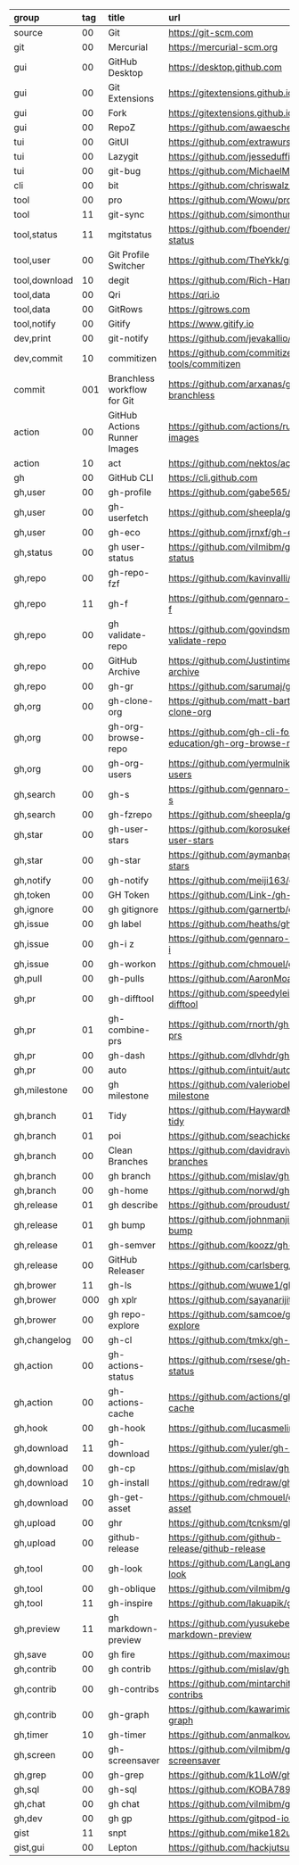 group         | tag | title                        | url
:-            | :-  | :-                           | :-
source        | 00  | Git                          | https://git-scm.com
git           | 00  | Mercurial                    | https://mercurial-scm.org
gui           | 00  | GitHub Desktop               | https://desktop.github.com
gui           | 00  | Git Extensions               | https://gitextensions.github.io
gui           | 00  | Fork                         | https://gitextensions.github.io
gui           | 00  | RepoZ                        | https://github.com/awaescher/RepoZ
tui           | 00  | GitUI                        | https://github.com/extrawurst/gitui
tui           | 00  | Lazygit                      | https://github.com/jesseduffield/lazygit
tui           | 00  | git-bug                      | https://github.com/MichaelMure/git-bug
cli           | 00  | bit                          | https://github.com/chriswalz/bit
tool          | 00  | pro                          | https://github.com/Wowu/pro
tool          | 11  | git-sync                     | https://github.com/simonthum/git-sync
tool,status   | 11  | mgitstatus                   | https://github.com/fboender/multi-git-status
tool,user     | 00  | Git Profile Switcher         | https://github.com/TheYkk/git-switcher
tool,download | 10  | degit                        | https://github.com/Rich-Harris/degit
tool,data     | 00  | Qri                          | https://qri.io
tool,data     | 00  | GitRows                      | https://gitrows.com
tool,notify   | 00  | Gitify                       | https://www.gitify.io
dev,print     | 00  | git-notify                   | https://github.com/jevakallio/git-notify
dev,commit    | 10  | commitizen                   | https://github.com/commitizen-tools/commitizen
commit        | 001 | Branchless workflow for Git  | https://github.com/arxanas/git-branchless
action        | 00  | GitHub Actions Runner Images | https://github.com/actions/runner-images
action        | 10  | act                          | https://github.com/nektos/act
gh            | 00  | GitHub CLI                   | https://cli.github.com
gh,user       | 00  | gh-profile                   | https://github.com/gabe565/gh-profile
gh,user       | 00  | gh-userfetch                 | https://github.com/sheepla/gh-userfetch
gh,user       | 00  | gh-eco                       | https://github.com/jrnxf/gh-eco
gh,status     | 00  | gh user-status               | https://github.com/vilmibm/gh-user-status
gh,repo       | 00  | gh-repo-fzf                  | https://github.com/kavinvalli/gh-repo-fzf
gh,repo       | 11  | gh-f                         | https://github.com/gennaro-tedesco/gh-f
gh,repo       | 00  | gh validate-repo             | https://github.com/govindsme/gh-validate-repo
gh,repo       | 00  | GitHub Archive               | https://github.com/Justintime50/github-archive
gh,repo       | 00  | gh-gr                        | https://github.com/sarumaj/gh-gr
gh,org        | 00  | gh-clone-org                 | https://github.com/matt-bartel/gh-clone-org
gh,org        | 00  | gh-org-browse-repo           | https://github.com/gh-cli-for-education/gh-org-browse-repo
gh,org        | 00  | gh-org-users                 | https://github.com/yermulnik/gh-org-users
gh,search     | 00  | gh-s                         | https://github.com/gennaro-tedesco/gh-s
gh,search     | 00  | gh-fzrepo                    | https://github.com/sheepla/gh-fzrepo
gh,star       | 00  | gh-user-stars                | https://github.com/korosuke613/gh-user-stars
gh,star       | 00  | gh-star                      | https://github.com/aymanbagabas/gh-stars
gh,notify     | 00  | gh-notify                    | https://github.com/meiji163/gh-notify
gh,token      | 00  | GH Token                     | https://github.com/Link-/gh-token
gh,ignore     | 00  | gh gitignore                 | https://github.com/garnertb/gh-gitignore
gh,issue      | 00  | gh label                     | https://github.com/heaths/gh-label
gh,issue      | 00  | gh-i              z          | https://github.com/gennaro-tedesco/gh-i
gh,issue      | 00  | gh-workon                    | https://github.com/chmouel/gh-workon
gh,pull       | 00  | gh-pulls                     | https://github.com/AaronMoat/gh-pulls
gh,pr         | 00  | gh-difftool                  | https://github.com/speedyleion/gh-difftool
gh,pr         | 01  | gh-combine-prs               | https://github.com/rnorth/gh-combine-prs
gh,pr         | 00  | gh-dash                      | https://github.com/dlvhdr/gh-dash
gh,pr         | 00  | auto                         | https://github.com/intuit/auto
gh,milestone  | 00  | gh milestone                 | https://github.com/valeriobelli/gh-milestone
gh,branch     | 01  | Tidy                         | https://github.com/HaywardMorihara/gh-tidy
gh,branch     | 01  | poi                          | https://github.com/seachicken/gh-poi
gh,branch     | 00  | Clean Branches               | https://github.com/davidraviv/gh-clean-branches
gh,branch     | 00  | gh branch                    | https://github.com/mislav/gh-branch
gh,branch     | 00  | gh-home                      | https://github.com/norwd/gh-home
gh,release    | 01  | gh describe                  | https://github.com/proudust/gh-describe
gh,release    | 01  | gh bump                      | https://github.com/johnmanjiro13/gh-bump
gh,release    | 01  | gh-semver                    | https://github.com/koozz/gh-semver
gh,release    | 00  | GitHub Releaser              | https://github.com/carlsberg/gh-releaser
gh,brower     | 11  | gh-ls                        | https://github.com/wuwe1/gh-ls
gh,brower     | 000 | gh xplr                      | https://github.com/sayanarijit/gh-xplr
gh,brower     | 00  | gh repo-explore              | https://github.com/samcoe/gh-repo-explore
gh,changelog  | 00  | gh-cl                        | https://github.com/tmkx/gh-cl
gh,action     | 00  | gh-actions-status            | https://github.com/rsese/gh-actions-status
gh,action     | 00  | gh-actions-cache             | https://github.com/actions/gh-actions-cache
gh,hook       | 00  | gh-hook                      | https://github.com/lucasmelin/gh-hook
gh,download   | 11  | gh-download                  | https://github.com/yuler/gh-download
gh,download   | 00  | gh-cp                        | https://github.com/mislav/gh-cp
gh,download   | 10  | gh-install                   | https://github.com/redraw/gh-install
gh,download   | 00  | gh-get-asset                 | https://github.com/chmouel/gh-get-asset
gh,upload     | 00  | ghr                          | https://github.com/tcnksm/ghr
gh,upload     | 00  | github-release               | https://github.com/github-release/github-release
gh,tool       | 00  | gh-look                      | https://github.com/LangLangBart/gh-look
gh,tool       | 00  | gh-oblique                   | https://github.com/vilmibm/gh-oblique
gh,tool       | 11  | gh-inspire                   | https://github.com/lakuapik/gh-inspire
gh,preview    | 11  | gh markdown-preview          | https://github.com/yusukebe/gh-markdown-preview
gh,save       | 00  | gh fire                      | https://github.com/maximousblk/gh-fire
gh,contrib    | 00  | gh contrib                   | https://github.com/mislav/gh-contrib
gh,contrib    | 00  | gh-contribs                  | https://github.com/mintarchit/gh-contribs
gh,contrib    | 00  | gh-graph                     | https://github.com/kawarimidoll/gh-graph
gh,timer      | 10  | gh-timer                     | https://github.com/anmalkov/gh-timer
gh,screen     | 00  | gh-screensaver               | https://github.com/vilmibm/gh-screensaver
gh,grep       | 00  | gh-grep                      | https://github.com/k1LoW/gh-grep
gh,sql        | 00  | gh-sql                       | https://github.com/KOBA789/gh-sql
gh,chat       | 00  | gh chat                      | https://github.com/vilmibm/gh-chat
gh,dev        | 00  | gh gp                        | https://github.com/gitpod-io/gh-gp
gist          | 11  | snpt                         | https://github.com/mike182uk/snpt
gist,gui      | 00  | Lepton                       | https://github.com/hackjutsu/Lepton